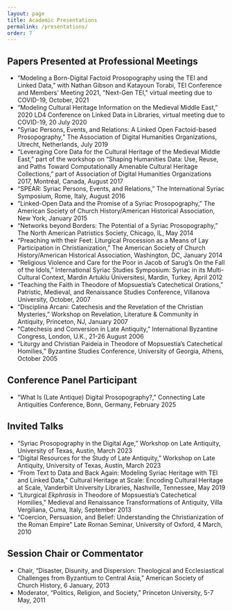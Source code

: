 ```yaml
---
layout: page
title: Academic Presentations
permalink: /presentations/
order: 7
---
```


## Papers Presented at Professional Meetings
 - “Modeling a Born-Digital Factoid Prosopography using the TEI and Linked Data,” with Nathan Gibson and Katayoun Torabi, TEI Conference and Members' Meeting 2021, "Next-Gen TEI," virtual meeting due to COVID-19, October, 2021
 - “Modeling Cultural Heritage Information on the Medieval Middle East,” 2020 LD4 Conference on Linked Data in Libraries, virtual meeting due to COVID-19, 20 July 2020
 - “Syriac Persons, Events, and Relations: A Linked Open Factoid-based Prosopography,” The Association of Digital Humanities Organizations, Utrecht, Netherlands, July 2019
 - “Leveraging Core Data for the Cultural Heritage of the Medieval Middle East,” part of the workshop on “Shaping Humanities Data: Use, Reuse, and Paths Toward Computationally Amenable Cultural Heritage Collections,” part of Association of Digital Humanities Organizations 2017, Montréal, Canada, August 2017
 - “SPEAR: Syriac Persons, Events, and Relations,” The International Syriac Symposium, Rome, Italy, August 2016
 - “Linked-Open Data and the Promise of a Syriac Prosopography,” The American Society of Church History/American Historical Association, New York, January 2015
 - “Networks beyond Borders: The Potential of a Syriac Prosopography,” The North American Patristics Society, Chicago, IL, May 2014
 - “Preaching with their Feet: Liturgical Procession as a Means of Lay Participation in Christianization,” The American Society of Church History/American Historical Association, Washington, DC, January 2014
 - “Religious Violence and Care for the Poor in Jacob of Sarug’s On the Fall of the Idols,” International Syriac Studies Symposium: Syriac in its Multi-Cultural Context, Mardin Artuklu Üniversitesi, Mardin, Turkey, April 2012
 - “Teaching the Faith in Theodore of Mopsuestia’s Catechetical Orations,” Patristic, Medieval, and Renaissance Studies Conference, Villanova University, October, 2007
 - “Disciplina Arcani: Catechesis and the Revelation of the Christian Mysteries,” Workshop on Revelation, Literature & Community in Antiquity, Princeton, NJ, January 2007
 - “Catechesis and Conversion in Late Antiquity,” International Byzantine Congress, London, U.K., 21-26 August 2006
 - “Liturgy and Christian Paideia in Theodore of Mopsuestia’s Catechetical Homilies,” Byzantine Studies Conference, University of Georgia, Athens, October 2005


## Conference Panel Participant
 - "What Is (Late Antique) Digital Prosopography?," Connecting Late Antiquities Conference, Bonn, Germany, February 2025
 

## Invited Talks
 - “Syriac Prosopography in the Digital Age,” Workshop on Late Antiquity, University of Texas, Austin, March 2023
 - “Digital Resources for the Study of Late Antiquity,” Workshop on Late Antiquity, University of Texas, Austin, March 2023
 - “From Text to Data and Back Again: Modeling Syriac Heritage with TEI and Linked Data,” Cultural Heritage at Scale: Encoding Cultural Heritage at Scale, Vanderbilt University Libraries, Nashville, Tennessee, May 2019
 - “Liturgical _Ekphrasis_ in Theodore of Mopsuestia’s Catechetical Homilies,” Medieval and Renaissance Transformations of Antiquity, Villa Vergiliana, Cuma, Italy, September 2013
 - “Coercion, Persuasion, and Belief: Understanding the Christianization of the Roman Empire” Late Roman Seminar, University of Oxford, 4 March, 2010


## Session Chair or Commentator
 - Chair, “Disaster, Disunity, and Dispersion: Theological and Ecclesiastical Challenges from Byzantium to Central Asia,” American Society of Church History, 6 January, 2013
 - Moderator, “Politics, Religion, and Society,” Princeton University, 5-7 May, 2011






[jekyll-organization]: https://github.com/jekyll
